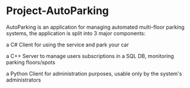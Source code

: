 # Project-AutoParking
AutoParking is an application for managing automated multi-floor parking systems, the application is split into 3 major components:

a C# Client for using the service and park your car

a C++ Server to manage users subscriptions in a SQL DB, monitoring parking floors/spots

a Python Client for administration purposes, usable only by the system's administrators
